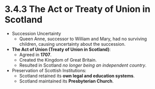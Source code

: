 # 3.4.3 The Act or Treaty of Union in Scotland

- Succession Uncertainty
    - Queen Anne, successor to William and Mary, had no surviving children, causing uncertainty about the succession.
- **The Act of Union (Treaty of Union in Scotland)**:
    - Agreed in **1707**.
    - Created the Kingdom of Great Britain.
    - Resulted in Scotland *no longer being an independent country*.
- Preservation of Scottish Institutions:
    - Scotland retained its **own legal and education systems**.
    - Scotland maintained its **Presbyterian Church**.